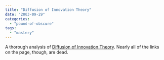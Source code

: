 ```yaml
---
title: "Diffusion of Innovation Theory"
date: "2003-09-29"
categories: 
  - "pound-of-obscure"
tags: 
  - "mastery"
---
```


A thorough analysis of [Diffusion of Innovation Theory](http://www.ciadvertising.org/studies/student/98_fall/theory/hornor/paper1.html). Nearly all of the links on the page, though, are dead.
